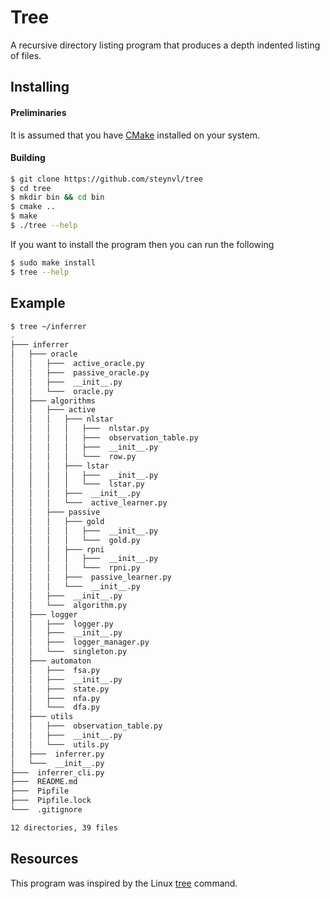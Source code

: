# Tree
A recursive directory listing program that produces a depth indented listing of files.

## Installing 

#### Preliminaries
It is assumed that you have [CMake](https://cmake.org/install/) installed on your system. 

#### Building
```bash
$ git clone https://github.com/steynvl/tree
$ cd tree
$ mkdir bin && cd bin
$ cmake ..
$ make
$ ./tree --help
```

If you want to install the program then you can run the following
```bash
$ sudo make install
$ tree --help
```


## Example
```bash
$ tree ~/inferrer
.
├─── inferrer
│   ├─── oracle
│   │   ├───  active_oracle.py
│   │   ├───  passive_oracle.py
│   │   ├───  __init__.py
│   │   └───  oracle.py
│   ├─── algorithms
│   │   ├─── active
│   │   │   ├─── nlstar
│   │   │   │   ├───  nlstar.py
│   │   │   │   ├───  observation_table.py
│   │   │   │   ├───  __init__.py
│   │   │   │   └───  row.py
│   │   │   ├─── lstar
│   │   │   │   ├───  __init__.py
│   │   │   │   └───  lstar.py
│   │   │   ├───  __init__.py
│   │   │   └───  active_learner.py
│   │   ├─── passive
│   │   │   ├─── gold
│   │   │   │   ├───  __init__.py
│   │   │   │   └───  gold.py
│   │   │   ├─── rpni
│   │   │   │   ├───  __init__.py
│   │   │   │   └───  rpni.py
│   │   │   ├───  passive_learner.py
│   │   │   └───  __init__.py
│   │   ├───  __init__.py
│   │   └───  algorithm.py
│   ├─── logger
│   │   ├───  logger.py
│   │   ├───  __init__.py
│   │   ├───  logger_manager.py
│   │   └───  singleton.py
│   ├─── automaton
│   │   ├───  fsa.py
│   │   ├───  __init__.py
│   │   ├───  state.py
│   │   ├───  nfa.py
│   │   └───  dfa.py
│   ├─── utils
│   │   ├───  observation_table.py
│   │   ├───  __init__.py
│   │   └───  utils.py
│   ├───  inferrer.py
│   └───  __init__.py
├───  inferrer_cli.py
├───  README.md
├───  Pipfile
├───  Pipfile.lock
└───  .gitignore

12 directories, 39 files
```

## Resources
This program was inspired by the Linux [tree](https://linux.die.net/man/1/tree) command. 

